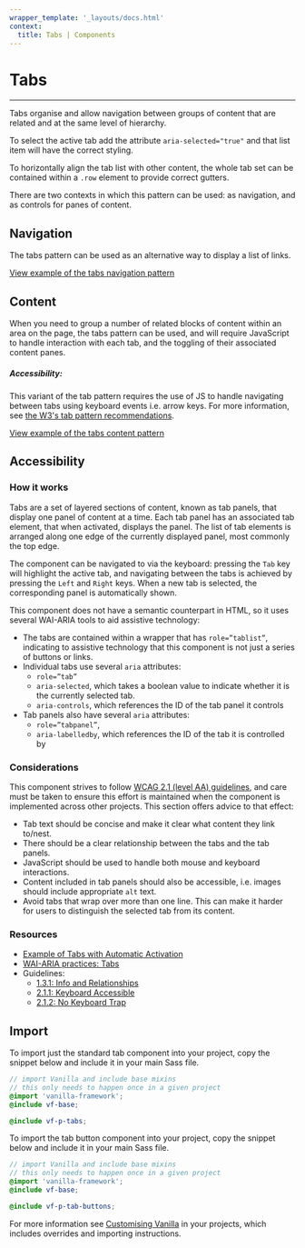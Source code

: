 ```yaml
---
wrapper_template: '_layouts/docs.html'
context:
  title: Tabs | Components
---
```


# Tabs

<hr>

Tabs organise and allow navigation between groups of content that are related and at the same level of hierarchy.

To select the active tab add the attribute `aria-selected="true"` and that list item will have the correct styling.

To horizontally align the tab list with other content, the whole tab set can be contained within a `.row` element to provide correct gutters.

There are two contexts in which this pattern can be used: as navigation, and as controls for panes of content.

## Navigation

The tabs pattern can be used as an alternative way to display a list of links.

<div class="embedded-example"><a href="/docs/examples/patterns/tabs/navigation" class="js-example">
View example of the tabs navigation pattern
</a></div>

## Content

When you need to group a number of related blocks of content within an area on the page, the tabs pattern can be used, and will require JavaScript to handle interaction with each tab, and the toggling of their associated content panes.

<div class="p-notification--information is-inline">
  <div class="p-notification__content">
    <h5 class="p-notification__title">Accessibility:</h5>
    <p class="p-notification__message">This variant of the tab pattern requires the use of JS to handle navigating between tabs using keyboard events i.e. arrow keys. For more information, see <a href="https://www.w3.org/TR/wai-aria-practices-1.1/examples/tabs/tabs-1/tabs.html">the W3's tab pattern recommendations</a>.</p>
  </div>
</div>

<div class="embedded-example"><a href="/docs/examples/patterns/tabs/content" class="js-example">
View example of the tabs content pattern
</a></div>

## Accessibility

### How it works

Tabs are a set of layered sections of content, known as tab panels, that display one panel of content at a time. Each tab panel has an associated tab element, that when activated, displays the panel. The list of tab elements is arranged along one edge of the currently displayed panel, most commonly the top edge.

The component can be navigated to via the keyboard: pressing the `Tab` key will highlight the active tab, and navigating between the tabs is achieved by pressing the `Left` and `Right` keys. When a new tab is selected, the corresponding panel is automatically shown.

This component does not have a semantic counterpart in HTML, so it uses several WAI-ARIA tools to aid assistive technology:

- The tabs are contained within a wrapper that has `role=”tablist”`, indicating to assistive technology that this component is not just a series of buttons or links.
- Individual tabs use several `aria` attributes:
  - `role=”tab”`
  - `aria-selected`, which takes a boolean value to indicate whether it is the currently selected tab.
  - `aria-controls`, which references the ID of the tab panel it controls
- Tab panels also have several `aria` attributes:
  - `role=”tabpanel”`,
  - `aria-labelledby`, which references the ID of the tab it is controlled by

### Considerations

This component strives to follow [WCAG 2.1 (level AA) guidelines](https://www.w3.org/TR/WCAG21/), and care must be taken to ensure this effort is maintained when the component is implemented across other projects. This section offers advice to that effect:

- Tab text should be concise and make it clear what content they link to/nest.
- There should be a clear relationship between the tabs and the tab panels.
- JavaScript should be used to handle both mouse and keyboard interactions.
- Content included in tab panels should also be accessible, i.e. images should include appropriate `alt` text.
- Avoid tabs that wrap over more than one line. This can make it harder for users to distinguish the selected tab from its content.

### Resources

- [Example of Tabs with Automatic Activation](https://www.w3.org/TR/wai-aria-practices-1.1/examples/tabs/tabs-1/tabs.html)
- [WAI-ARIA practices: Tabs](https://www.w3.org/TR/wai-aria-practices-1.1/#tabpanel)
- Guidelines:
  - [1.3.1: Info and Relationships](https://www.w3.org/TR/WCAG21/#info-and-relationships)
  - [2.1.1: Keyboard Accessible](https://www.w3.org/TR/WCAG21/#keyboard)
  - [2.1.2: No Keyboard Trap](https://www.w3.org/TR/WCAG21/#no-keyboard-trap)

## Import

To import just the standard tab component into your project, copy the snippet below and include it in your main Sass file.

```scss
// import Vanilla and include base mixins
// this only needs to happen once in a given project
@import 'vanilla-framework';
@include vf-base;

@include vf-p-tabs;
```

To import the tab button component into your project, copy the snippet below and include it in your main Sass file.

```scss
// import Vanilla and include base mixins
// this only needs to happen once in a given project
@import 'vanilla-framework';
@include vf-base;

@include vf-p-tab-buttons;
```

For more information see [Customising Vanilla](/docs/customising-vanilla/) in your projects, which includes overrides and importing instructions.
